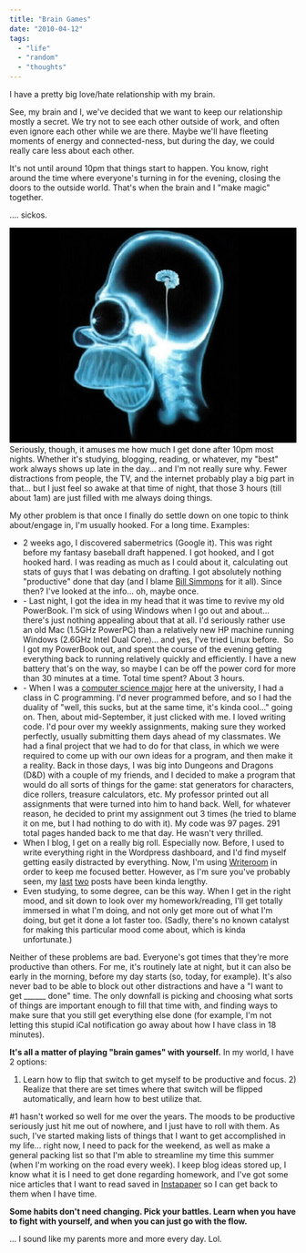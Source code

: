 ```yaml
---
title: "Brain Games"
date: "2010-04-12"
tags:
  - "life"
  - "random"
  - "thoughts"
---
```


I have a pretty big love/hate relationship with my brain.

See, my brain and I, we've decided that we want to keep our relationship mostly a secret. We try not to see each other outside of work, and often even ignore each other while we are there. Maybe we'll have fleeting moments of energy and connected-ness, but during the day, we could really care less about each other.

It's not until around 10pm that things start to happen. You know, right around the time where everyone's turning in for the evening, closing the doors to the outside world. That's when the brain and I "make magic" together.

.... sickos.

![](images/homer-simpson-wallpaper-brain-10242.jpg)Seriously, though, it amuses me how much I get done after 10pm most nights. Whether it's studying, blogging, reading, or whatever, my "best" work always shows up late in the day... and I'm not really sure why. Fewer distractions from people, the TV, and the internet probably play a big part in that... but I just feel so awake at that time of night, that those 3 hours (till about 1am) are just filled with me always doing things.

My other problem is that once I finally do settle down on one topic to think about/engage in, I'm usually hooked. For a long time. Examples:

- 2 weeks ago, I discovered sabermetrics (Google it). This was right before my fantasy baseball draft happened. I got hooked, and I got hooked hard. I was reading as much as I could about it, calculating out stats of guys that I was debating on drafting. I got absolutely nothing "productive" done that day (and I blame [Bill Simmons](http://sports.espn.go.com/espn/page2/simmons/index) for it all). Since then? I've looked at the info... oh, maybe once.
- \- Last night, I got the idea in my head that it was time to revive my old PowerBook. I'm sick of using Windows when I go out and about... there's just nothing appealing about that at all. I'd seriously rather use an old Mac (1.5GHz PowerPC) than a relatively new HP machine running Windows (2.6GHz Intel Dual Core)... and yes, I've tried Linux before.  So I got my PowerBook out, and spent the course of the evening getting everything back to running relatively quickly and efficiently. I have a new battery that's on the way, so maybe I can be off the power cord for more than 30 minutes at a time. Total time spent? About 3 hours.
- \- When I was a [computer science major](http://www.cs.uni.edu/) here at the university, I had a class in C programming. I'd never programmed before, and so I had the duality of "well, this sucks, but at the same time, it's kinda cool..." going on. Then, about mid-September, it just clicked with me. I loved writing code. I'd pour over my weekly assignments, making sure they worked perfectly, usually submitting them days ahead of my classmates. We had a final project that we had to do for that class, in which we were required to come up with our own ideas for a program, and then make it a reality. Back in those days, I was big into Dungeons and Dragons (D&D) with a couple of my friends, and I decided to make a program that would do all sorts of things for the game: stat generators for characters, dice rollers, treasure calculators, etc. My professor printed out all assignments that were turned into him to hand back. Well, for whatever reason, he decided to print my assignment out 3 times (he tried to blame it on me, but I had nothing to do with it). My code was 97 pages. 291 total pages handed back to me that day. He wasn't very thrilled.
- When I blog, I get on a really big roll. Especially now. Before, I used to write everything right in the Wordpress dashboard, and I'd find myself getting easily distracted by everything. Now, I'm using [Writeroom](http://www.hogbaysoftware.com/products/writeroom) in order to keep me focused better. However, as I'm sure you've probably seen, my [last](http://niclake13.wordpress.com/2010/04/10/ill-put-it-out-in-your-eye/) [two](http://niclake13.wordpress.com/2010/04/08/ass-kickin/) posts have been kinda lengthy.
- Even studying, to some degree, can be this way. When I get in the right mood, and sit down to look over my homework/reading, I'll get totally immersed in what I'm doing, and not only get more out of what I'm doing, but get it done a lot faster too. (Sadly, there's no known catalyst for making this particular mood come about, which is kinda unfortunate.)

Neither of these problems are bad. Everyone's got times that they're more productive than others. For me, it's routinely late at night, but it can also be early in the morning, before my day starts (so, today, for example). It's also never bad to be able to block out other distractions and have a "I want to get \_\_\_\_\_\_ done" time. The only downfall is picking and choosing what sorts of things are important enough to fill that time with, and finding ways to make sure that you still get everything else done (for example, I'm not letting this stupid iCal notification go away about how I have class in 18 minutes).

**It's all a matter of playing "brain games" with yourself.** In my world, I have 2 options:

1) Learn how to flip that switch to get myself to be productive and focus. 2) Realize that there are set times where that switch will be flipped automatically, and learn how to best utilize that.

#1 hasn't worked so well for me over the years. The moods to be productive seriously just hit me out of nowhere, and I just have to roll with them. As such, I've started making lists of things that I want to get accomplished in my life... right now, I need to pack for the weekend, as well as make a general packing list so that I'm able to streamline my time this summer (when I'm working on the road every week). I keep blog ideas stored up, I know what it is I need to get done regarding homework, and I've got some nice articles that I want to read saved in [Instapaper](http://www.instapaper.com/) so I can get back to them when I have time.

**Some habits don't need changing. Pick your battles. Learn when you have to fight with yourself, and when you can just go with the flow.**

... I sound like my parents more and more every day. Lol.
